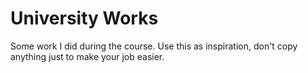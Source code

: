 # University Works

Some work I did during the course. Use this as inspiration, don't copy anything just to make your job easier.
